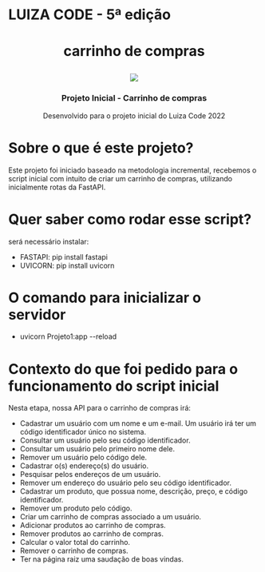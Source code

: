 # LUIZA CODE - 5ª edição

# <p align="center">carrinho de compras</p>

<div align="center">
<img src= "https://user-images.githubusercontent.com/74475820/190937894-6c452427-9911-4d45-bbef-a7f0b4862d3b.png" eight="200px">
</div>

<p align="center">
    <h3 align="center"> Projeto Inicial - Carrinho de compras </h3>
    <p align="center">
       Desenvolvido para o projeto inicial do Luiza Code 2022
    <br />
   </p>
<p>

# Sobre o que é este projeto?

Este projeto foi iniciado baseado na metodologia incremental, recebemos o script inicial com intuito de criar um carrinho de compras, utilizando inicialmente rotas da FastAPI.

# Quer saber como rodar esse script? 

será necessário instalar:

* FASTAPI: pip install fastapi
* UVICORN: pip install uvicorn

# O comando para inicializar o servidor

* uvicorn Projeto1:app --reload

# Contexto do que foi pedido para o funcionamento do script inicial

Nesta etapa, nossa API para o carrinho de compras irá:

* Cadastrar um usuário com um nome e um e-mail. Um usuário irá ter um
código identificador único no sistema.
*  Consultar um usuário pelo seu código identificador.
*  Consultar um usuário pelo primeiro nome dele.
*  Remover um usuário pelo código dele.
*  Cadastrar o(s) endereço(s) do usuário.
*  Pesquisar pelos endereços de um usuário.
*  Remover um endereço do usuário pelo seu código identificador.
*  Cadastrar um produto, que possua nome, descrição, preço, e código
identificador.
*  Remover um produto pelo código.
*  Criar um carrinho de compras associado a um usuário.
*  Adicionar produtos ao carrinho de compras.
*  Remover produtos ao carrinho de compras.
*  Calcular o valor total do carrinho.
*  Remover o carrinho de compras.
*  Ter na página raiz uma saudação de boas vindas.




                                               


